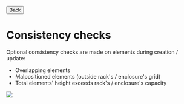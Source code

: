 <button onclick="history.back()">Back</button>

# Consistency checks

Optional consistency checks are made on elements during creation / update:

  * Overlapping elements
  * Malpositioned elements (outside rack's / enclosure's grid)
  * Total elements' height exceeds rack's / enclosure's capacity

![](https://github.com/Molkobain/itop-datacenter-view/raw/master/docs/mdv-profeatures-consistency-01.png)